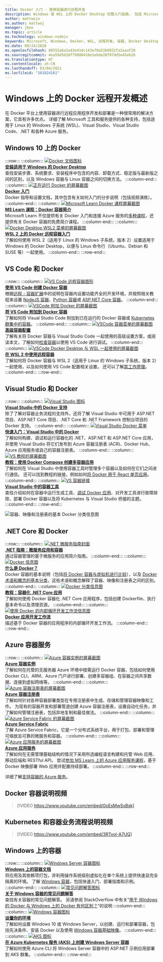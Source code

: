```yaml
---
title: Docker 入门 - 使用容器进行远程开发
description: Windows 或 WSL 上的 Docker Desktop 完整入门指南。 包括 Microsoft 提供的支持和各种 Azure 服务。
author: mattwojo
ms.author: mattwoj
manager: jken
ms.topic: article
ms.technology: windows-nodejs
keywords: Microsoft, Windows, Docker, WSL, 远程开发, 容器, Docker Desktop, Windows 与 WSL
ms.date: 09/24/2020
ms.openlocfilehash: 09552a6a2a43e414c143ef0a51b6932fa2aaaf20
ms.sourcegitcommit: 4ea59d5d18f79800410e1ebde28f97dd5e45eb26
ms.translationtype: HT
ms.contentlocale: zh-CN
ms.lasthandoff: 03/04/2021
ms.locfileid: "101824161"
---
```

# <a name="overview-of-docker-remote-development-on-windows"></a>Windows 上的 Docker 远程开发概述

在 Docker 平台上使用容器进行远程应用程序开发和部署是一种很常用的解决方案，它具有许多优点。 详细了解 Microsoft 工具和服务提供的各种支持，包括适用于 Linux 的 Windows 子系统 (WSL)、Visual Studio、Visual Studio Code、.NET 和各种 Azure 服务。

## <a name="docker-on-windows-10"></a>Windows 10 上的 Docker

:::row:::
    :::column:::
       [![Docker 文档图标](../../images/docker-docs-icon.png)](https://docs.docker.com/docker-for-windows/install/)<br>
        **[安装适用于 Windows 的 Docker Desktop](https://docs.docker.com/docker-for-windows/install/)**<br>
        查找安装步骤、系统要求、安装程序中包含的内容、卸载方式、稳定版与最新版之间的区别，以及 Windows 容器与 Linux 容器之间的切换方法。
    :::column-end:::
    :::column:::
       [![正在运行 Docker 的屏幕截图](../../images/docker-running-screenshot.png)](https://docs.docker.com/get-started/)<br>
        **[Docker 入门](https://docs.docker.com/get-started/)**<br>
        Docker 指导和设置文档，其中包含有关如何入门的分步说明（包括视频演练）。
    :::column-end:::
    :::column:::
       [![Microsoft Learn Docker 课程屏幕截图](../../images/docker-learn-course.png)](/learn/modules/intro-to-docker-containers/)<br>
        **[MS Learn 课程：Docker 容器简介](/learn/modules/intro-to-docker-containers/)**<br>
        Microsoft Learn 不仅提供有关 Docker 入门和连接 Azure 服务的[多种课程](/learn/browse/?terms=docker)，还提供有关 Docker 容器的免费简介课程。
    :::column-end:::
    :::column:::
       [![Docker Desktop WSL2 菜单的屏幕截图](../../images/docker-wsl2.png)](/windows/wsl/tutorials/wsl-containers)<br>
        **[WSL 2 上的 Docker 远程容器入门](/windows/wsl/tutorials/wsl-containers)**<br>
        了解如何使用 WSL 2（适用于 Linux 的 Windows 子系统，版本 2）设置适用于 Windows 的 Docker Desktop，以便与 Linux 命令行（Ubuntu、Debian 和 SUSE 等）一起使用。
    :::column-end:::
:::row-end:::

## <a name="vs-code-and-docker"></a>VS Code 和 Docker

:::row:::
    :::column:::
       [![VS Code 远程容器图形](../../images/vscode-remote-containers.png)](https://code.visualstudio.com/docs/remote/create-dev-container)<br>
        **[使用 VS Code 创建 Docker 容器](https://code.visualstudio.com/docs/remote/containers-tutorial)**<br>
        根据[远程 - 容器扩展](https://marketplace.visualstudio.com/items?itemName=ms-vscode-remote.remote-containers)中的说明在容器内设置功能齐全的开发环境，并按照相关教程来设置 [NodeJS 容器](https://code.visualstudio.com/docs/containers/quickstart-node)、[Python 容器](https://code.visualstudio.com/docs/containers/quickstart-python)或 [ASP.NET Core 容器](https://code.visualstudio.com/docs/containers/quickstart-aspnet-core)。
    :::column-end:::
    :::column:::
       [![VSCode 附加 Docker 的屏幕截图](../../images/vscode-attach-docker.png)](https://code.visualstudio.com/docs/remote/attach-container)<br>
        **[将 VS Code 附加到 Docker 容器](https://code.visualstudio.com/docs/remote/attach-container)**<br>
        了解如何将 Visual Studio Code 附加到已在运行的 Docker 容器或 [Kubernetes 群集中的容器](https://code.visualstudio.com/docs/remote/attach-container#_attach-to-a-container-in-a-kubernetes-cluster)。
    :::column-end:::
    :::column:::
       [![VSCode 容器菜单的屏幕截图](../../images/vscode-advanced-docker.png)](https://code.visualstudio.com/docs/remote/containers-advanced)<br>
        **[高级容器配置](https://code.visualstudio.com/docs/remote/containers-advanced)**<br>
        了解有关将 Docker 容器与 Visual Studio Code 一起使用的高级设置方案，或阅读本文，了解如何[检查容器](https://code.visualstudio.com/blogs/2019/10/31/inspecting-containers)以使用 VS Code 进行调试。
    :::column-end:::
    :::column:::
       [![VSCode Docker Desktop 与 WSL 一起使用的屏幕截图](../../images/vscode-docker-wsl.png)](https://code.visualstudio.com/blogs/2020/07/01/containers-wsl)<br>
        **[在 WSL 2 中使用远程容器](https://code.visualstudio.com/blogs/2020/07/01/containers-wsl)**<br>
        了解如何将 Docker 容器与 WSL 2（适用于 Linux 的 Windows 子系统，版本 2）一起使用，以及如何使用 VS Code 配置相关设置。 还可以了解[其工作原理](https://code.visualstudio.com/blogs/2020/03/02/docker-in-wsl2#_how-it-works)。
    :::column-end:::
:::row-end:::

## <a name="visual-studio-and-docker"></a>Visual Studio 和 Docker

:::row:::
    :::column:::
       [![Visual Studio 图标](../../images/visualstudio.png)](/visualstudio/containers/overview#docker-support-in-visual-studio-1)<br>
        **[Visual Studio 中的 Docker 支持](/visualstudio/containers/overview#docker-support-in-visual-studio-1)**<br>
        除了了解对容器业务流程的支持外，还将了解 Visual Studio 中可用于 ASP.NET 项目、ASP.NET Core 项目、.NET Core 和 .NET Framework 控制台项目的 Docker 支持。
    :::column-end:::
    :::column:::
       [![Visual Studio Docker 菜单](../../images/visualstudio-docker-menu.png)](/visualstudio/containers/container-tools)<br>
        **[快速入门：Visual Studio 中的 Docker](/visualstudio/containers/container-tools)**<br>
        了解如何构建、调试和运行容器化的 .NET、ASP.NET 和 ASP.NET Core 应用，并使用 Visual Studio 将它们发布到 Azure 容器注册表 (ACR)、Docker Hub、Azure 应用服务或自己的容器注册表。
    :::column-end:::
    :::column:::
       [![VS 教程的屏幕截图](../../images/visualstudio-tutorial.png)](/visualstudio/containers/tutorial-multicontainer)<br>
        **[教程：使用 Docker Compose 创建多容器应用](/visualstudio/containers/tutorial-multicontainer)**<br>
        了解如何在 Visual Studio 中使用容器工具时管理多个容器以及如何在它们之间进行通信。 还可以找到教程的链接，例如如何[将 Docker 用于 React 单页应用](/visualstudio/containers/container-tools-react)。
    :::column-end:::
    :::column:::
       [![VS 容器链接](../../images/visualstudio-container-links.png)](/visualstudio/containers)<br>
        **[Visual Studio 中的容器工具](/visualstudio/containers)**<br>
        查找介绍如何在容器中运行生成工具、[调试 Docker 应用](/visualstudio/containers/edit-and-refresh)、对开发工具进行故障排除、部署 Docker 容器以及将 Kubernetes 与 Visual Studio 桥接的主题。
    :::column-end:::
:::row-end:::

![容器、映像和注册表的基本 Docker 分类信息图](../../images/taxonomy-of-docker-terms-and-concepts.png)

## <a name="net-core-and-docker"></a>.NET Core 和 Docker

:::row:::
    :::column:::
       [![.NET 微服务指南封面](../../images/dotnet-microservice-guide.png)](/dotnet/architecture/microservices/)<br>
        **[.NET 指南：微服务应用和容器](/dotnet/architecture/microservices/)**<br>
        通过容器管理的基于微服务的应用简介指南。
    :::column-end:::
    :::column:::
       [![Docker 信息图](../../images/dotnet-docker-infographic.png)](/dotnet/architecture/microservices/container-docker-introduction/docker-defined)<br>
        **[什么是 Docker？](/dotnet/architecture/microservices/container-docker-introduction/docker-defined)**<br>
        Docker 容器的基本说明（包括[将 Docker 容器与虚拟机进行比较](/dotnet/architecture/microservices/container-docker-introduction/docker-defined#comparing-docker-containers-with-virtual-machines)），以及 [Docker 术语和概念的基本分类](/dotnet/architecture/microservices/container-docker-introduction/docker-containers-images-registries)，这些术语和概念解释了容器、映像和注册表之间的区别。
    :::column-end:::
    :::column:::
       [![Docker 分类信息图](../../images/taxonomy-of-docker-terms-and-concepts.png)](/dotnet/core/docker/build-container?tabs=windows)<br>
        **[教程：容器化 .NET Core 应用](/dotnet/core/docker/build-container?tabs=windows)**<br>
        了解如何使用 Docker 容器化 .NET Core 应用程序，包括创建 Dockerfile、执行基本命令以及清理资源。
    :::column-end:::
    :::column:::
       [![使用 Docker 的内部循环开发工作流信息图](../../images/dotnet-docker-workflow.png)](/dotnet/architecture/microservices/docker-application-development-process/docker-app-development-workflow)<br>
        **[Docker 应用开发工作流](/dotnet/architecture/microservices/docker-application-development-process/docker-app-development-workflow)**<br>
        描述基于 Docker 容器的应用程序的内部循环开发工作流。
    :::column-end:::
:::row-end:::

## <a name="azure-container-services"></a>Azure 容器服务

:::row:::
    :::column:::
       [![Azure 容器实例的屏幕截图](../../images/azure-container-instances.png)](/azure/container-instances/)<br>
        **[Azure 容器实例](/azure/container-instances/)**<br>
        了解如何在托管的无服务器 Azure 环境中按需运行 Docker 容器，包括如何使用 Docker CLI、ARM、Azure 门户进行部署、创建多容器组、在容器之间共享数据、连接到虚拟网络等。
    :::column-end:::
    :::column:::
       [![Azure 容器注册表的屏幕截图](../../images/azure-container-registry-icon.png)](/azure/container-registry)<br>
        **[Azure 容器注册表](/azure/container-registry)**<br>
        了解如何针对各种容器部署类型在专用注册表中生成、存储和管理容器映像和工件。 为现有的容器开发和部署管道创建 Azure 容器注册表，设置自动化任务，并了解如何管理注册表，包括异地复制和最佳做法。
    :::column-end:::
    :::column:::
       [![Azure Service Fabric 的屏幕截图](../../images/azure-service-fabric.png)](/azure/service-fabric)<br>
        **[Azure Service Fabric](/azure/service-fabric)**<br>
        了解 Azure Service Fabric，它是一个分布式系统平台，用于打包、部署和管理可缩放且可靠的微服务和容器。
    :::column-end:::
    :::column:::
       [![Azure 应用服务的屏幕截图](../../images/azure-app-service.png)](/azure/app-service)<br>
        **[Azure 应用服务](/azure/app-service)**<br>
        了解如何在无需管理基础结构的情况下采用所选编程语言构建和托管 Web 应用、移动后端和 RESTful API。 尝试[参加 MS Learn 上的 Azure 应用服务课程](/learn/modules/deploy-run-container-app-service)，基于 Docker 映像部署 Web 应用并配置持续部署。
    :::column-end:::
:::row-end:::

详细了解[支持容器的 Azure 服务](https://azure.microsoft.com/overview/containers/)。

## <a name="docker-containers-explainer-video"></a>Docker 容器说明视频

> [!VIDEO https://www.youtube.com/embed/0oEsMwSxBsk]

## <a name="kubernetes-and-container-orchestration-explainer-video"></a>Kubernetes 和容器业务流程说明视频

> [!VIDEO https://www.youtube.com/embed/3RTvoI-A7UQ]

## <a name="containers-on-windows"></a>Windows 上的容器

:::row:::
    :::column:::
       [![Windows Server 容器图标](../../images/windows-server-containers.png)](/virtualization/windowscontainers)<br>
        **[Windows 上的容器文档](/virtualization/windowscontainers)**<br>
        将应用及其依赖项打包，并利用操作系统级别虚拟化在单个系统上提供快速且完全隔离的环境。 了解 [Windows 容器](/virtualization/windowscontainers/about)，包括快速入门、部署指南和示例。
    :::column-end:::
    :::column:::
       [![常见问题解答图标](../../images/faq.png)](/virtualization/windowscontainers/about/faq)<br>
        **[关于 Windows 容器的常见问题解答](/virtualization/windowscontainers/about/faq)**<br>
        查找有关容器的常见问题解答。 另请参阅 StackOverflow 中有关“[用于 Windows 的 Docker 与 Windows 上的 Docker 有何区别？](https://stackoverflow.com/questions/38464724/whats-the-difference-between-docker-for-windows-and-docker-on-windows/40320748)”的说明
    :::column-end:::
    :::column:::
       [![Windows 容器图标](../../images/windows-container.png)](/virtualization/windowscontainers/quick-start/set-up-environment?tabs=Windows-10-Client)<br>
        **[设置你的环境](/virtualization/windowscontainers/quick-start/set-up-environment?tabs=Windows-10-Client)**<br>
        了解如何设置 Windows 10 或 Windows Server，以创建、运行和部署容器，包括先决条件、安装 Docker 以及使用 [Windows 容器基础映像](/virtualization/windowscontainers/manage-containers/container-base-images)。
    :::column-end:::
    :::column:::
       [![AKS 图标](../../images/kubernettes.png)](/azure/aks/windows-container-cli)<br>
        **[在 Azure Kubernetes 服务 (AKS) 上创建 Windows Server 容器](/azure/aks/windows-container-cli)**<br>
        了解如何使用 Azure CLI 将 Windows Server 容器中的 ASP.NET 示例应用部署到 AKS 群集。
    :::column-end:::
:::row-end:::
